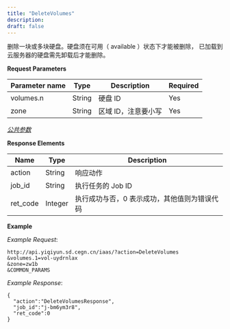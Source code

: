 ```yaml
---
title: "DeleteVolumes"
description: 
draft: false
---
```




删除一块或多块硬盘。硬盘须在可用（ available ）状态下才能被删除， 已加载到云服务器的硬盘需先卸载后才能删除。

**Request Parameters**

| Parameter name | Type | Description | Required |
| --- | --- | --- | --- |
| volumes.n | String | 硬盘 ID | Yes |
| zone | String | 区域 ID，注意要小写 | Yes |

[_公共参数_](../../../parameters/)

**Response Elements**

| Name | Type | Description |
| --- | --- | --- |
| action | String | 响应动作 |
| job_id | String | 执行任务的 Job ID |
| ret_code | Integer | 执行成功与否，0 表示成功，其他值则为错误代码 |

**Example**

_Example Request_:

```
http://api.yiqiyun.sd.cegn.cn/iaas/?action=DeleteVolumes
&volumes.1=vol-uydrnlax
&zone=zw1b
&COMMON_PARAMS
```

_Example Response_:

```
{
  "action":"DeleteVolumesResponse",
  "job_id":"j-bm6ym3r8",
  "ret_code":0
}
```
